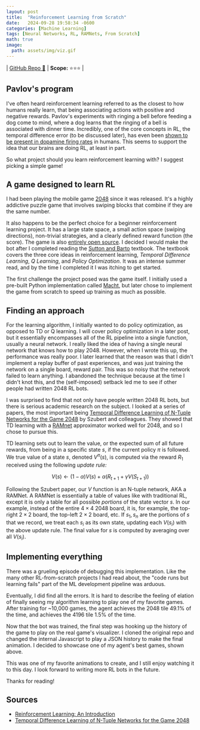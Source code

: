 ```yaml
---
layout: post
title:  "Reinforcement Learning from Scratch"
date:   2024-09-28 19:58:34 -0600
categories: [Machine Learning]
tags: [Neural Networks, RL, RAMNets, From Scratch]
math: true
image:
  path: assets/img/viz.gif
---
```


| [GitHub Repo 👾](https://github.com/JackHanke/2048rl) | **Scope:** ⭐⭐⭐ |

## Pavlov's program

I've often heard reinforcement learning referred to as the closest to how humans really learn, that being associating actions with positive and negative rewards. Pavlov's experiments with ringing a bell before feeding a dog come to mind, where a dog learns that the ringing of a bell is associated with dinner time. Incredibly, one of the core concepts in RL, the temporal difference error (to be discussed later), has even been [shown to be present in dopamine firing rates](https://en.wikipedia.org/wiki/Temporal_difference_learning#In_neuroscience) in humans. This seems to support the idea that our brains are doing RL, at least in part. 

So what project should you learn reinforcement learning with? I suggest picking a simple game! 

## A game designed to learn RL

I had been playing the mobile game [2048](https://www.2048.org/) since it was released. It's a highly addictive puzzle game that involves swiping blocks that combine if they are the same number.

It also happens to be the perfect choice for a beginner reinforcement learning project. It has a large state space, a small action space (swiping directions), non-trivial strategies, and a clearly defined reward function (the score). The game is also [entirely open source](https://github.com/gabrielecirulli/2048). I decided I would make the bot after I completed reading the [Sutton and Barto](http://www.incompleteideas.net/book/the-book.html) textbook. The textbook covers the three core ideas in reinforcement learning, *Temporal Difference Learning*, *Q Learning*, and *Policy Optimization*. It was an intense summer read, and by the time I completed it I was itching to get started.

The first challenge the project posed was the game itself. I initially used a pre-built Python implementation called [Macht](https://github.com/rolfmorel/macht), but later chose to implement the game from scratch to speed up training as much as possible. 

## Finding an approach

For the learning algorithm, I initially wanted to do policy optimization, as opposed to TD or Q learning. I will cover policy optimization in a later post, but it essentially encompasses all of the RL pipeline into a single function, usually a neural network. I really liked the idea of having a single neural network that knows how to play 2048. However, when I wrote this up, the performance was really poor. I later learned that the reason was that I didn't implement a replay buffer of past experiences, and was just training the network on a single board, reward pair. This was so noisy that the network failed to learn anything. I abandoned the technique because at the time I didn't knot this, and the (self-imposed) setback led me to see if other people had written 2048 RL bots.

I was surprised to find that not only have people written 2048 RL bots, but there is serious academic research on the subject. I looked at a series of papers, the most important being [Temporal Difference Learning of N-Tuple Networks for the Game 2048](https://www.cs.put.poznan.pl/wjaskowski/pub/papers/Szubert2014_2048.pdf) by Szubert and colleagues. They showed that TD learning with a [RAMnet](https://en.wikipedia.org/wiki/RAMnets) approximator worked well for 2048, and so I chose to pursue this. 

TD learning sets out to learn the value, or the expected sum of all future rewards, from being in a specific state $s$, if the current policy $\pi$ is followed. We true value of a state $s$, denoted $V^{\pi}(s)$, is computed via the reward $R_1$ received using the following *update rule:*

$$V(s) \leftarrow (1-\alpha)V(s) + \alpha\left(R_{t+1} + \gamma V(S_{t+1})\right)$$

Following the Szubert paper, our $V$ function is an N-tuple network, AKA a RAMNet. A RAMNet is essentially a table of values like with traditional RL, except it is only a table for all possible *portions* of the state vector $s$. In our example, instead of the entire $4 \times 4$ 2048 board, it is, for example, the top-right $2 \times 2$ board, the top-left $2 \times 2$ board, etc. If $s_1, s_n$ are the portions of $s$ that we record, we treat each $s_i$ as its own state, updating each $V(s_i)$ with the above update rule. The final value for $s$ is computed by averaging over all $V(s_i)$.

## Implementing everything

There was a grueling episode of debugging this implementation. Like the many other RL-from-scratch projects I had read about, the "code runs but learning fails" part of the ML development pipeline was arduous. 

Eventually, I did find all the errors. It is hard to describe the feeling of elation of finally seeing my algorithm learning to play one of my favorite games. After training for ~10,000 games, the agent achieves the 2048 tile 49.1% of the time, and achieves the 4196 tile 1.5% of the time.

Now that the bot was trained, the final step was hooking up the history of the game to play on the real game's visualizer. I cloned the original repo and changed the internal Javascript to play a JSON history to make the final animation. I decided to showcase one of my agent's best games, shown above.

This was one of my favorite animations to create, and I still enjoy watching it to this day. I look forward to writing more RL bots in the future.


Thanks for reading!

## Sources

- [Reinforcement Learning: An Introduction](http://incompleteideas.net/book/the-book-2nd.html)
- [Temporal Difference Learning of N-Tuple Networks for the Game 2048](https://www.cs.put.poznan.pl/wjaskowski/pub/papers/Szubert2014_2048.pdf)
